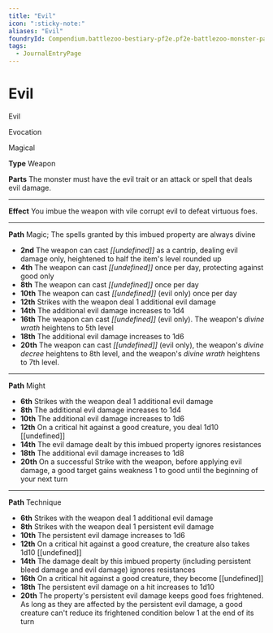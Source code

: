 ```yaml
---
title: "Evil"
icon: ":sticky-note:"
aliases: "Evil"
foundryId: Compendium.battlezoo-bestiary-pf2e.pf2e-battlezoo-monster-parts.JournalEntry.DUgV4RRnkTaikCI2.JournalEntryPage.YMrckg132q6xLlyU
tags:
  - JournalEntryPage
---
```


# Evil
Evil

Evocation

Magical

**Type** Weapon

**Parts** The monster must have the evil trait or an attack or spell that deals evil damage.

* * *

**Effect** You imbue the weapon with vile corrupt evil to defeat virtuous foes.

* * *

**Path** Magic; The spells granted by this imbued property are always divine

*   **2nd** The weapon can cast _[[undefined]]_ as a cantrip, dealing evil damage only, heightened to half the item's level rounded up
*   **4th** The weapon can cast _[[undefined]]_ once per day, protecting against good only
*   **8th** The weapon can cast _[[undefined]]_ once per day
*   **10th** The weapon can cast _[[undefined]]_ (evil only) once per day
*   **12th** Strikes with the weapon deal 1 additional evil damage
*   **14th** The additional evil damage increases to 1d4
*   **16th** The weapon can cast _[[undefined]]_ (evil only). The weapon's _divine wrath_ heightens to 5th level
*   **18th** The additional evil damage increases to 1d6
*   **20th** The weapon can cast _[[undefined]]_ (evil only), the weapon's _divine decree_ heightens to 8th level, and the weapon's _divine wrath_ heightens to 7th level.

* * *

**Path** Might

*   **6th** Strikes with the weapon deal 1 additional evil damage
*   **8th** The additional evil damage increases to 1d4
*   **10th** The additional evil damage increases to 1d6
*   **12th** On a critical hit against a good creature, you deal 1d10 [[undefined]]
*   **14th** The evil damage dealt by this imbued property ignores resistances
*   **18th** The additional evil damage increases to 1d8
*   **20th** On a successful Strike with the weapon, before applying evil damage, a good target gains weakness 1 to good until the beginning of your next turn

* * *

**Path** Technique

*   **6th** Strikes with the weapon deal 1 additional evil damage
*   **8th** Strikes with the weapon deal 1 persistent evil damage
*   **10th** The persistent evil damage increases to 1d6
*   **12th** On a critical hit against a good creature, the creature also takes 1d10 [[undefined]]
*   **14th** The damage dealt by this imbued property (including persistent bleed damage and evil damage) ignores resistances
*   **16th** On a critical hit against a good creature, they become [[undefined]]
*   **18th** The persistent evil damage on a hit increases to 1d10
*   **20th** The property's persistent evil damage keeps good foes frightened. As long as they are affected by the persistent evil damage, a good creature can't reduce its frightened condition below 1 at the end of its turn